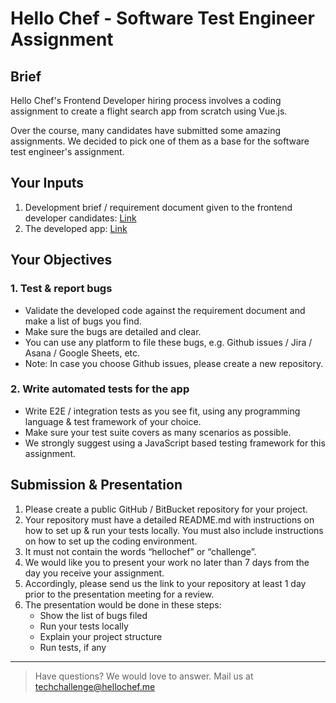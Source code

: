 # Hello Chef - Software Test Engineer Assignment

## Brief

Hello Chef's Frontend Developer hiring process involves a coding assignment to create a flight search app from scratch using Vue.js.

Over the course, many candidates have submitted some amazing assignments. We decided to pick one of them as a base for the software test engineer's assignment.

## Your Inputs

1. Development brief / requirement document given to the frontend developer candidates: [Link](https://github.com/hellochef-me/frontend-challenge)
2. The developed app: [Link](https://lucid-heisenberg-474565.netlify.app/)

## Your Objectives

### 1. Test & report bugs

- Validate the developed code against the requirement document and make a list of bugs you find.
- Make sure the bugs are detailed and clear.
- You can use any platform to file these bugs, e.g. Github issues / Jira / Asana / Google Sheets, etc.
- Note: In case you choose Github issues, please create a new repository.

### 2. Write automated tests for the app

- Write E2E / integration tests as you see fit, using any programming language & test framework of your choice.
- Make sure your test suite covers as many scenarios as possible.
- We strongly suggest using a JavaScript based testing framework for this assignment.

## Submission & Presentation

1. Please create a public GitHub / BitBucket repository for your project.
2. Your repository must have a detailed README.md with instructions on how to set up & run your tests locally. You must also include instructions on how to set up the coding environment.
3. It must not contain the words “hellochef” or “challenge”.
4. We would like you to present your work no later than 7 days from the day you receive your assignment.
5. Accordingly, please send us the link to your repository at least 1 day prior to the presentation meeting for a review.
6. The presentation would be done in these steps:
    - Show the list of bugs filed
    - Run your tests locally
    - Explain your project structure
    - Run tests, if any

---

> Have questions? We would love to answer. Mail us at techchallenge@hellochef.me
